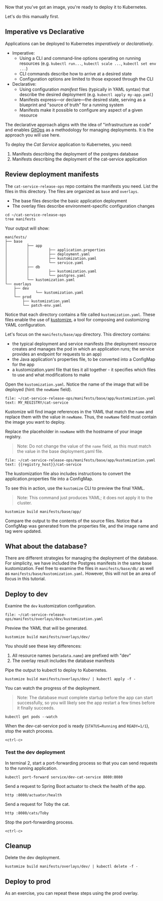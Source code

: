 Now that you've got an image, you're ready to deploy it to Kubernetes.

Let's do this manually first.

## Imperative vs Declarative

Applications can be deployed to Kubernetes _imperatively_ or _declaratively_.
- Imperative:
    - Using a CLI and command-line options operating on running resources (e.g. `kubectl run...`, `kubectl scale ...`, `kubectl set env ...`)
    - CLI commands describe how to arrive at a desired state
    - Configuration options are limited to those exposed through the CLI
- Declarative:
    - Using configuration _manifest_ files (typically in YAML syntax) that describe the desired deployment (e.g. `kubectl apply my-app.yaml`)
    - Manifests express—or declare—the desired state, serving as a blueprint and "source of truth" for a running system
    - Manifests make it possible to configure any aspect of a given resource

The declarative approach aligns with the idea of "infrastructure as code" and enables [GitOps](https://www.gitops.tech) as a methodology for managing deployments. It is the approach you will use here.

To deploy the _Cat Service_ application to Kubernetes, you need:
1. Manifests describing the deployment of the postgres database
2. Manifests describing the deployment of the cat-service application

## Review deployment manifests

The `cat-service-release-ops` repo contains the manifests you need.
List the files in this directory.
The files are organized as `base` and `overlays`.
- The base files describe the basic application deployment
- The overlay files describe environment-specific configuration changes

```execute-1
cd ~/cat-service-release-ops
tree manifests
```

Your output will show:
```
manifests/
├── base
│         ├── app
│         │         ├── application.properties
│         │         ├── deployment.yaml
│         │         ├── kustomization.yaml
│         │         └── service.yaml
│         ├── db
│         │         ├── kustomization.yaml
│         │         └── postgres.yaml
│         └── kustomization.yaml
└── overlays
    ├── dev
    │         └── kustomization.yaml
    └── prod
        ├── kustomization.yaml
        └── patch-env.yaml
```

Notice that each directory contains a file called `kustomization.yaml`.
These files enable the use of [kustomize](https://kustomize.io), a tool for composing and customizing YAML configuration.

Let's focus on the `manifests/base/app` directory.
This directory contains:
- the typical deployment and service manifests (the deployment resource creates and manages the pod in which an application runs; the service provides an endpoint for requests to an app)
- the Java application's properties file, to be converted into a ConfigMap for the app
- a kustomization.yaml file that ties it all together - it specifies which files to use and what modifications to make

Open the `kustomization.yaml`.
Notice the name of the image that will be deployed (hint: the `newName` field).
```editor:select-matching-text
file: ~/cat-service-release-ops/manifests/base/app/kustomization.yaml
text: MY_REGISTRY/cat-service
```

Kustomize will find image references in the YAML that match the `name` and replace them with the value in `newName`.
Thus, the `newName` field must contain the image you want to deploy.

Replace the placeholder in `newName` with the hostname of your image registry.
> Note: Do not change the value of the `name` field, as this must match the value in the base deployment.yaml file.
```editor:replace-text-selection
file: ~/cat-service-release-ops/manifests/base/app/kustomization.yaml
text: {{registry_host}}/cat-service
```

The kustomization file also includes instructions to convert the application.properties file into a ConfigMap.

To see this in action, use the `kustomize` CLI to preview the final YAML.
> Note: This command just produces YAML; it does not apply it to the cluster.
```execute-1
kustomize build manifests/base/app/
```

Compare the output to the contents of the source files. Notice that a ConfigMap was generated from the properties file, and the image name and tag were updated.

## What about the database?

There are different strategies for managing the deployment of the database.
For simplicity, we have included the Postgres manifests in the same base kustomization.
Feel free to examine the files in `manifests/base/db/` as well as `manifests/base/kustomization.yaml`.
However, this will not be an area of focus in this tutorial.

## Deploy to dev

Examine the `dev` kustomization configuration.
```editor:open-file
file: ~/cat-service-release-ops/manifests/overlays/dev/kustomization.yaml
```

Preview the YAML that will be generated.
```execute-1
kustomize build manifests/overlays/dev/
```

You should see these key differences:
1. All resource names (`metadata.name`) are prefixed with "dev"
2. The overlay result includes the database manifests

Pipe the output to kubectl to deploy to Kubernetes.
```execute-1
kustomize build manifests/overlays/dev/ | kubectl apply -f -
```

You can watch the progress of the deployment.
> Note: The database must complete startup before the app can start successfully, so you will likely see the app restart a few times before it finally succeeds.
```execute-1
kubectl get pods --watch
```

When the dev-cat-service pod is ready (`STATUS=Running` and `READY=1/1`), stop the watch process.
```execute-1
<ctrl-c>
```

### Test the dev deployment

In terminal 2, start a port-forwarding process so that you can send requests to the running application.
```execute-2
kubectl port-forward service/dev-cat-service 8080:8080
```

Send a request to Spring Boot actuator to check the health of the app.
```execute-1
http :8080/actuator/health
```

Send a request for Toby the cat.
```execute-1
http :8080/cats/Toby
```

Stop the port-forwarding process.
```execute-2
<ctrl-c>
```

## Cleanup

Delete the dev deployment.
```execute-1
kustomize build manifests/overlays/dev/ | kubectl delete -f -
```

## Deploy to prod

As an exercise, you can repeat these steps using the prod overlay.
